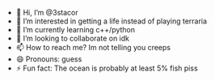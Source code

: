 - 👋 Hi, I’m @3stacor
- 👀 I’m interested in getting a life instead of playing terraria
- 🌱 I’m currently learning c++/python
- 💞️ I’m looking to collaborate on idk
- 📫 How to reach me? Im not telling you creeps
- 😄 Pronouns: guess
- ⚡ Fun fact: The ocean is probably at least 5% fish piss

<!---
3stacor/3stacor is a ✨ special ✨ repository because its `README.md` (this file) appears on your GitHub profile.
You can click the Preview link to take a look at your changes.
--->
